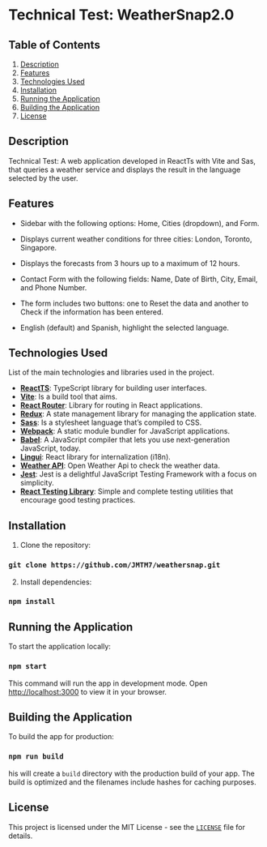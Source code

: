 # Technical Test: WeatherSnap2.0

## Table of Contents

1. [Description](#description)
2. [Features](#features)
3. [Technologies Used](#technologies-used)
4. [Installation](#installation)
5. [Running the Application](#running-the-application)
6. [Building the Application](#building-the-application)
7. [License](#license)

## Description

Technical Test: A web application developed in ReactTs with Vite and Sas, that queries a weather service and displays the result in the language selected by the user.

## Features

- Sidebar with the following options: Home, Cities (dropdown), and Form.

- Displays current weather conditions for three cities: London, Toronto, Singapore.

- Displays the forecasts from 3 hours up to a maximum of 12 hours.

- Contact Form with the following fields: Name, Date of Birth, City, Email, and Phone Number.

- The form includes two buttons: one to Reset the data and another to Check if the information has been entered.

- English (default) and Spanish, highlight the selected language.

## Technologies Used

List of the main technologies and libraries used in the project.

- **[ReactTS](https://es.react.dev)**: TypeScript library for building user interfaces.
- **[Vite](https://vitejs.dev)**: Is a build tool that aims.
- **[React Router](https://reactrouter.com)**: Library for routing in React applications.
- **[Redux](https://redux.js.org)**: A state management library for managing the application state.
- **[Sass](https://sass-lang.com)**: Is a stylesheet language that’s compiled to CSS.
- **[Webpack](https://webpack.js.org)**: A static module bundler for JavaScript applications.
- **[Babel](https://babeljs.io)**: A JavaScript compiler that lets you use next-generation JavaScript, today.
- **[Lingui](https://lingui.dev)**: React library for internalization (i18n).
- **[Weather API](https://openweathermap.org/api)**: Open Weather Api to check the weather data.
- **[Jest](https://jestjs.io)**: Jest is a delightful JavaScript Testing Framework with a focus on simplicity.
- **[React Testing Library](https://testing-library.com)**: Simple and complete testing utilities that encourage good testing practices.

## Installation

1. Clone the repository:

### `git clone https://github.com/JMTM7/weathersnap.git`

2. Install dependencies:

### `npm install`

## Running the Application

To start the application locally:

### `npm start`

This command will run the app in development mode. Open [http://localhost:3000](http://localhost:3000) to view it in your browser.

## Building the Application

To build the app for production:

### `npm run build`

his will create a `build` directory with the production build of your app. The build is optimized and the filenames include hashes for caching purposes.

## License

This project is licensed under the MIT License - see the [`LICENSE`](./LICENSE) file for details.
